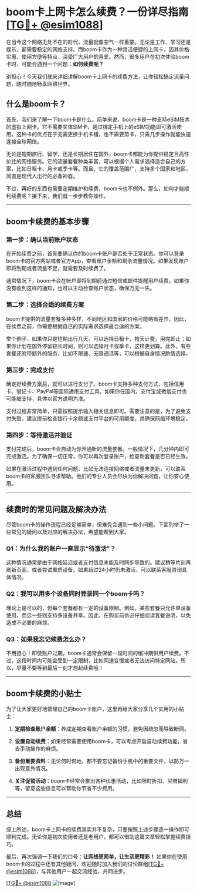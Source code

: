 # boom卡上网卡怎么续费？一份详尽指南[[TG💪+ @esim1088](https://t.me/s/esim1088)]

在当今这个网络无处不在的时代，流量就像空气一样重要。无论是工作、学习还是娱乐，都需要稳定的网络支持。而boom卡作为一种灵活便捷的上网卡，因其价格实惠、使用方便等特点，深受广大用户的喜爱。然而，很多用户在初次体验boom卡时，可能会遇到一个问题：**如何续费呢？**

别担心！今天我们就来详细讲解boom卡上网卡的续费方法，让你轻松搞定流量问题，随时随地畅享网络世界。

## 什么是boom卡？

首先，我们来了解一下boom卡是什么。简单来说，boom卡是一种支持eSIM技术的虚拟上网卡。它不需要实体SIM卡，通过绑定手机上的eSIM功能即可激活使用。这种卡的优点在于无需更换手机卡槽，也不需要剪卡，只需几步操作就能快速连接全球网络。

无论是短期旅行、留学，还是长期居住在国外，boom卡都能为你提供稳定且高性价比的网络服务。它的流量套餐种类丰富，可以根据个人需求选择适合自己的方案，比如日租卡、月卡或季卡等。而且，它的覆盖范围广，支持多个国家和地区，简直是现代人出行的必备神器。

不过，再好的东西也需要定期维护和续费，boom卡也不例外。那么，如何才能顺利续费呢？接下来，我们就一步步教你操作。

---

## boom卡续费的基本步骤

### 第一步：确认当前账户状态

在开始续费之前，首先要确认你的boom卡账户是否处于正常状态。你可以登录boom卡的官方网站或者官方App，查看账户余额和剩余流量情况。如果发现账户即将到期或者流量不足，就需要及时续费了。

通常情况下，boom卡会在账户即将到期前通过短信或邮件提醒用户续费。如果你没有收到这样的通知，也可以主动检查账户状态，确保万无一失。

### 第二步：选择合适的续费方案

boom卡提供的流量套餐多种多样，不同地区和国家的价格可能略有差异。因此，在续费之前，你需要根据自己的实际需求选择最合适的方案。

举个例子，如果你只是短期出行几天，可以选择日租卡，按天计费，用完即止；如果你计划在国外停留较长时间，则可以选择月卡或季卡，这样更划算。此外，有些套餐还附带额外的服务，比如不限速、无限通话等，可以根据自身情况酌情选择。

### 第三步：完成支付

确定好续费方案后，就可以进行支付了。boom卡支持多种支付方式，包括信用卡、借记卡、PayPal等国际通用支付工具。如果你在国内，支付宝或微信支付也可能被支持，具体以官方说明为准。

支付过程非常简单，只需按照提示输入相关信息即可。需要注意的是，为了避免支付失败，建议提前检查银行卡余额或支付平台的可用额度，并确保网络环境稳定。

### 第四步：等待激活并验证

支付完成后，boom卡会自动为你开通新的流量套餐。一般情况下，几分钟内即可完成激活。为了确保一切正常，你可以再次登录账户，检查新套餐是否已经生效。

如果在激活过程中遇到任何问题，比如无法连接网络或者流量未更新，可以联系boom卡的客服团队寻求帮助。他们的专业人员会尽快为你解决问题，让你安心使用。

---

## 续费时的常见问题及解决办法

尽管boom卡的操作流程已经足够简单，但难免会遇到一些小问题。下面列举了一些常见的疑问以及对应的解决办法，希望能帮到大家。

### Q1：为什么我的账户一直显示“待激活”？

这种情况通常是由于网络延迟或者支付信息未能及时同步导致的。建议稍等片刻再刷新页面，或者尝试重启设备。如果超过24小时仍未激活，可以联系客服咨询具体情况。

### Q2：我可以用多个设备同时登录同一个boom卡吗？

理论上是可以的，但每个套餐都有一定的设备限制。例如，某些套餐只允许单设备使用，而另一些则支持多设备共享。因此，在购买前务必仔细阅读套餐说明，以免造成不必要的麻烦。

### Q3：如果我忘记续费怎么办？

不用担心！即使账户过期，boom卡通常会保留一段时间的缓冲期供用户续费。不过，这段时间内可能会受到一定限制，比如网速变慢或者无法访问特定网站。所以，尽量不要等到最后一刻才想起续费哦！

---

## boom卡续费的小贴士

为了让大家更好地管理自己的boom卡账户，这里再给大家分享几个实用的小贴士：

1. **定期检查账户余额**：养成定期查看账户余额的习惯，避免因疏忽而导致断网。
   
2. **设置自动续费**：如果经常需要使用boom卡，可以考虑开启自动续费功能，省去手动操作的麻烦。

3. **备份重要资料**：无论何时何地，都不要忘记备份手机中的重要文件，以防万一出现意外情况。

4. **关注促销活动**：boom卡经常会推出各种优惠活动，比如限时折扣、买赠福利等，留意这些信息可以帮助你节省不少费用。

---

## 总结

综上所述，boom卡上网卡的续费其实并不复杂，只要按照上述步骤逐一操作即可顺利完成。无论你是初次使用者还是老用户，都可以借助这篇文章轻松掌握续费技巧。

最后，再次强调一下我们的口号：**让网络更简单，让生活更精彩！** 如果你在使用boom卡的过程中还有其他疑问，欢迎随时加入我们的讨论群组[[TG💪+ @esim1088](https://t.me/s/esim1088)]，与其他用户一起交流经验，共同进步。

[[TG💪+ @esim1088](https://t.me/s/esim1088) ![Image](https://i.postimg.cc/4NQfJmqS/Snipaste-2025-05-13-00-14-12.png)]